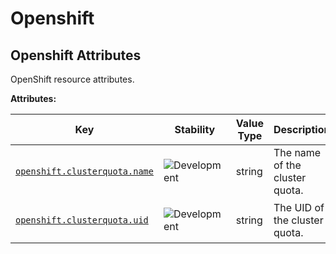 <!-- NOTE: THIS FILE IS AUTOGENERATED. DO NOT EDIT BY HAND. -->
<!-- see templates/registry/markdown/attribute_namespace.md.j2 -->

# Openshift

## Openshift Attributes

OpenShift resource attributes.

**Attributes:**

| Key | Stability | Value Type | Description | Example Values |
|---|---|---|---|---|
| <a id="openshift-clusterquota-name" href="#openshift-clusterquota-name">`openshift.clusterquota.name`</a> | ![Development](https://img.shields.io/badge/-development-blue) | string | The name of the cluster quota. | `opentelemetry` |
| <a id="openshift-clusterquota-uid" href="#openshift-clusterquota-uid">`openshift.clusterquota.uid`</a> | ![Development](https://img.shields.io/badge/-development-blue) | string | The UID of the cluster quota. | `275ecb36-5aa8-4c2a-9c47-d8bb681b9aff` |
